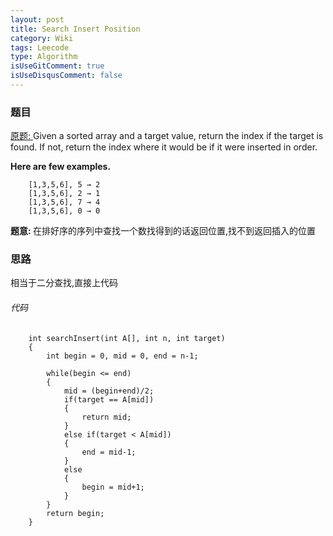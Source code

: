 ```yaml
---
layout: post
title: Search Insert Position 
category: Wiki
tags: Leecode
type: Algorithm
isUseGitComment: true
isUseDisqusComment: false
---
```


### 题目
[原题: ](//oj.leetcode.com/problems/search-insert-position/)Given a sorted array and a target value, return the index if the target is found. If not, return the index where it would be if it were inserted in order.

<b>Here are few examples.</b>

        [1,3,5,6], 5 → 2
        [1,3,5,6], 2 → 1
        [1,3,5,6], 7 → 4
        [1,3,5,6], 0 → 0

<b>题意: </b>在排好序的序列中查找一个数找得到的话返回位置,找不到返回插入的位置

### 思路
相当于二分查找,直接上代码
###### 代码

		int searchInsert(int A[], int n, int target) 
        {
            int begin = 0, mid = 0, end = n-1;
            
            while(begin <= end)
            {
                mid = (begin+end)/2;
                if(target == A[mid])
                {
                    return mid;
                }
                else if(target < A[mid])
                {
                    end = mid-1;
                }
                else
                {
                    begin = mid+1;
                }
            }
            return begin;
        }